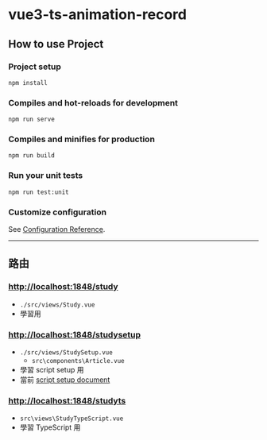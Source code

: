 # vue3-ts-animation-record

## How to use Project

### Project setup

```shell
npm install
```

### Compiles and hot-reloads for development

```shell
npm run serve
```

### Compiles and minifies for production

```shell
npm run build
```

### Run your unit tests

```shell
npm run test:unit
```

### Customize configuration

See [Configuration Reference](https://cli.vuejs.org/config/).

---

## 路由

### <http://localhost:1848/study>
  
- `./src/views/Study.vue`
- 學習用

### <http://localhost:1848/studysetup>

- `./src/views/StudySetup.vue`
  - `src\components\Article.vue`
- 學習 script setup 用
- 當前 [script setup document](https://github.com/vuejs/rfcs/blob/master/active-rfcs/0040-script-setup.md)

### <http://localhost:1848/studyts>

- `src\views\StudyTypeScript.vue`
- 學習 TypeScript 用
